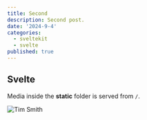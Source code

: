 ```yaml
---
title: Second
description: Second post.
date: '2024-9-4'
categories:
  - sveltekit
  - svelte
published: true
---
```


## Svelte

Media inside the **static** folder is served from `/`.

![Tim Smith](https://res.cloudinary.com/tithos/image/upload/f_auto,q_auto/v1704303304/design-tim-genearal-banner_h9oma6.png)
